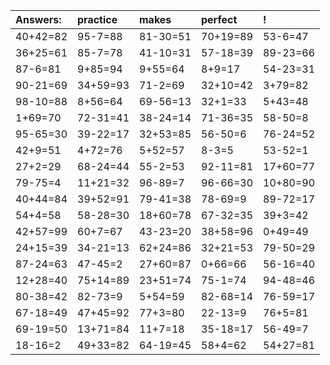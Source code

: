 | Answers: | practice | makes | perfect | ! |
| :--- | :--- | :--- | :--- | :--- |
| 40+42=82 | 95-7=88 | 81-30=51 | 70+19=89 | 53-6=47 | 
| 36+25=61 | 85-7=78 | 41-10=31 | 57-18=39 | 89-23=66 | 
| 87-6=81 | 9+85=94 | 9+55=64 | 8+9=17 | 54-23=31 | 
| 90-21=69 | 34+59=93 | 71-2=69 | 32+10=42 | 3+79=82 | 
| 98-10=88 | 8+56=64 | 69-56=13 | 32+1=33 | 5+43=48 | 
| 1+69=70 | 72-31=41 | 38-24=14 | 71-36=35 | 58-50=8 | 
| 95-65=30 | 39-22=17 | 32+53=85 | 56-50=6 | 76-24=52 | 
| 42+9=51 | 4+72=76 | 5+52=57 | 8-3=5 | 53-52=1 | 
| 27+2=29 | 68-24=44 | 55-2=53 | 92-11=81 | 17+60=77 | 
| 79-75=4 | 11+21=32 | 96-89=7 | 96-66=30 | 10+80=90 | 
| 40+44=84 | 39+52=91 | 79-41=38 | 78-69=9 | 89-72=17 | 
| 54+4=58 | 58-28=30 | 18+60=78 | 67-32=35 | 39+3=42 | 
| 42+57=99 | 60+7=67 | 43-23=20 | 38+58=96 | 0+49=49 | 
| 24+15=39 | 34-21=13 | 62+24=86 | 32+21=53 | 79-50=29 | 
| 87-24=63 | 47-45=2 | 27+60=87 | 0+66=66 | 56-16=40 | 
| 12+28=40 | 75+14=89 | 23+51=74 | 75-1=74 | 94-48=46 | 
| 80-38=42 | 82-73=9 | 5+54=59 | 82-68=14 | 76-59=17 | 
| 67-18=49 | 47+45=92 | 77+3=80 | 22-13=9 | 76+5=81 | 
| 69-19=50 | 13+71=84 | 11+7=18 | 35-18=17 | 56-49=7 | 
| 18-16=2 | 49+33=82 | 64-19=45 | 58+4=62 | 54+27=81 | 
